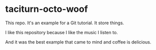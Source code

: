 # taciturn-octo-woof
This repo.  It's an example for a Git tutorial.  It store things.

I like this repository because I like the music I listen to.

And it was the best example that came to mind and coffee is delicious.